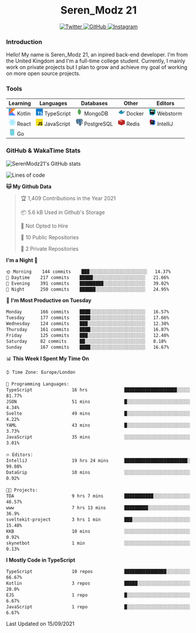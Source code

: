 <div align="center">
  <h1>Seren_Modz 21</h1>
  <a href="https://twitter.com/SerenModz21">
    <img alt="Twitter" src="https://img.shields.io/badge/twitter%20-%231DA1F2.svg?&style=for-the-badge&logo=Twitter&logoColor=white">
  </a>
  <a href="https://github.com/SerenModz21">
    <img alt="GitHub" src="https://img.shields.io/badge/github%20-%23121011.svg?&style=for-the-badge&logo=github&logoColor=white">
  </a>
  <a href="https://www.instagram.com/serenmodz21">
    <img alt="Instagram" src="https://img.shields.io/badge/instagram%20-%23E4405F.svg?&style=for-the-badge&logo=Instagram&logoColor=white">
  </a>
</div>

### Introduction

Hello! My name is Seren_Modz 21, an inpired back-end developer. I'm from the United Kingdom and I'm a full-time college student. Currently, I mainly work on private projects but I plan to grow and achieve my goal of working on more open source projects. 

### Tools

 **Learning**                                        | **Languages**                                               | **Databases**                                               | **Other**                                           | **Editors**                                                  
-----------------------------------------------------|-------------------------------------------------------------|-------------------------------------------------------------|-----------------------------------------------------|--------------------------------------------------------------
 <img width="19px" src="./assets/kotlin.svg"> Kotlin | <img width="19px" src="./assets/typescript.svg"> TypeScript | <img width="19px" src="./assets/mongodb.svg"> MongoDB       | <img width="19px" src="./assets/docker.svg"> Docker | <img width="19px" src="./assets/webstorm.svg"> Webstorm      
 <img width="19px" src="./assets/react.svg"> React   | <img width="19px" src="./assets/javascript.svg"> JavaScript | <img width="19px" src="./assets/postgresql.svg"> PostgreSQL | <img width="19px" src="./assets/redis.svg"> Redis   | <img width="19px" src="./assets/intellij-idea.svg"> IntelliJ
 <img width="19px" src="./assets/go.svg"> Go         |                                                             |                                                             |                                                     |                                                                                                               

### GitHub & WakaTime Stats

![SerenModz21's GitHub stats](https://github-readme-stats.vercel.app/api?username=SerenModz21&show_icons=true&theme=dark)

<!--START_SECTION:waka-->
![Lines of code](https://img.shields.io/badge/From%20Hello%20World%20I%27ve%20Written-30591%20lines%20of%20code-blue)

**🐱 My Github Data** 

> 🏆 1,409 Contributions in the Year 2021
 > 
> 📦 5.6 kB Used in Github's Storage 
 > 
> 🚫 Not Opted to Hire
 > 
> 📜 10 Public Repositories 
 > 
> 🔑 2 Private Repositories  
 > 
**I'm a Night 🦉** 

```text
🌞 Morning    144 commits    ███░░░░░░░░░░░░░░░░░░░░░░   14.37% 
🌆 Daytime    217 commits    █████░░░░░░░░░░░░░░░░░░░░   21.66% 
🌃 Evening    391 commits    █████████░░░░░░░░░░░░░░░░   39.02% 
🌙 Night      250 commits    ██████░░░░░░░░░░░░░░░░░░░   24.95%

```
📅 **I'm Most Productive on Tuesday** 

```text
Monday       166 commits    ████░░░░░░░░░░░░░░░░░░░░░   16.57% 
Tuesday      177 commits    ████░░░░░░░░░░░░░░░░░░░░░   17.66% 
Wednesday    124 commits    ███░░░░░░░░░░░░░░░░░░░░░░   12.38% 
Thursday     161 commits    ████░░░░░░░░░░░░░░░░░░░░░   16.07% 
Friday       125 commits    ███░░░░░░░░░░░░░░░░░░░░░░   12.48% 
Saturday     82 commits     ██░░░░░░░░░░░░░░░░░░░░░░░   8.18% 
Sunday       167 commits    ████░░░░░░░░░░░░░░░░░░░░░   16.67%

```


📊 **This Week I Spent My Time On** 

```text
⌚︎ Time Zone: Europe/London

💬 Programming Languages: 
TypeScript               16 hrs              ████████████████████░░░░░   81.77% 
JSON                     51 mins             █░░░░░░░░░░░░░░░░░░░░░░░░   4.34% 
Svelte                   49 mins             █░░░░░░░░░░░░░░░░░░░░░░░░   4.22% 
YAML                     43 mins             █░░░░░░░░░░░░░░░░░░░░░░░░   3.73% 
JavaScript               35 mins             ░░░░░░░░░░░░░░░░░░░░░░░░░   3.01%

🔥 Editors: 
IntelliJ                 19 hrs 24 mins      ████████████████████████░   99.08% 
DataGrip                 10 mins             ░░░░░░░░░░░░░░░░░░░░░░░░░   0.92%

🐱‍💻 Projects: 
TDA                      9 hrs 7 mins        ███████████░░░░░░░░░░░░░░   46.57% 
www                      7 hrs 13 mins       █████████░░░░░░░░░░░░░░░░   36.9% 
sveltekit-project        3 hrs 1 min         ███░░░░░░░░░░░░░░░░░░░░░░   15.48% 
KKB                      10 mins             ░░░░░░░░░░░░░░░░░░░░░░░░░   0.92% 
skynetbot                1 min               ░░░░░░░░░░░░░░░░░░░░░░░░░   0.13%

```

**I Mostly Code in TypeScript** 

```text
TypeScript               10 repos            ████████████████░░░░░░░░░   66.67% 
Kotlin                   3 repos             █████░░░░░░░░░░░░░░░░░░░░   20.0% 
EJS                      1 repo              █░░░░░░░░░░░░░░░░░░░░░░░░   6.67% 
JavaScript               1 repo              █░░░░░░░░░░░░░░░░░░░░░░░░   6.67%

```



 Last Updated on 15/09/2021
<!--END_SECTION:waka-->
